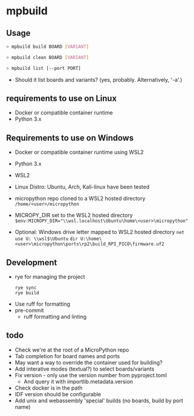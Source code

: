 # mpbuild

## Usage

```bash
> mpbuild build BOARD [VARIANT]
```

```bash
> mpbuild clean BOARD [VARIANT]
```

```bash
> mpbuild list [--port PORT]
```

- Should it list boards and variants? (yes, probably. Alternatively, '-a'.)


## requirements to use on Linux

- Docker or compatible container runtime
- Python 3.x

## Requirements to use on Windows

- Docker or compatible container runtime using WSL2
- Python 3.x
- WSL2
- Linux Distro: Ubuntu, Arch, Kali-linux have been tested

- micropython repo cloned to a WSL2 hosted directory
  `/home/<user>/micropython`

- MICROPY_DIR set to the WSL2 hosted directory
  `$env:MICROPY_DIR="\\wsl.localhost\Ubuntu\home\<user>\micropython"`

- Optional: Windows drive letter mapped to WSL2 hosted directory
  `net use U: \\wsl$\Ubuntu`
  `dir U:\home\<user>\micropython\ports\rp2\build_RPI_PICO\firmware.uf2`

## Development

- rye for managing the project
    ``` shell
    rye sync
    rye build
    ```
- Use ruff for formatting
- pre-commit
  - ruff formatting and linting

## todo

- Check we're at the root of a MicroPython repo
- Tab completion for board names and ports
- May want a way to override the container used for building?
- Add interative modes (textual?) to select boards/variants
- Fix version - only use the version number from pyproject.toml
  - And query it with importlib.metadata.version
- Check docker is in the path
- IDF version should be configurable
- Add unix and webassembly 'special' builds (no boards, build by port name)
